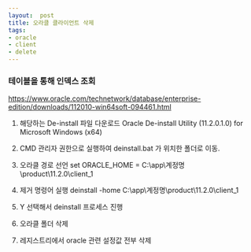 ```yaml
---
layout:  post
title: 오라클 클라이언트 삭제
tags:
- oracle
- client
- delete
---
```


### 테이블을 통해 인덱스 조회

https://www.oracle.com/technetwork/database/enterprise-edition/downloads/112010-win64soft-094461.html

1. 해당하는 De-install 파일 다운로드
Oracle De-install Utility (11.2.0.1.0) for Microsoft Windows (x64)

2.  CMD 관리자 권한으로 실행하여 deinstall.bat 가 위치한 폴더로 이동.

3.  오라클 경로 선언
set ORACLE_HOME = C:\app\계정명\product\11.2.0\client_1

4.  제거 명령어 실행
deinstall -home C:\app\계정명\product\11.2.0\client_1

5.  Y 선택해서 deinstall 프로세스 진행

6.  오라클 폴더 삭제

7.  레지스트리에서 oracle 관련 설정값 전부 삭제

